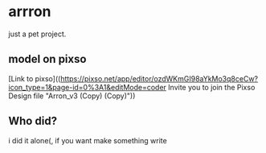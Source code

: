 # arrron
just a pet project.

## model on pixso 

[Link to pixso]((https://pixso.net/app/editor/ozdWKmGI98aYkMo3q8ceCw?icon_type=1&page-id=0%3A1&editMode=coder Invite you to join the Pixso Design file "Arron_v3 (Copy) (Copy)"))


## Who did?
i did it alone(, if you want make something write

